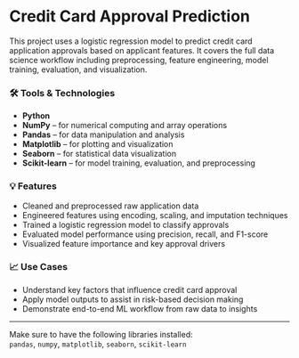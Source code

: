 # Credit Card Approval Prediction

This project uses a logistic regression model to predict credit card application approvals based on applicant features. It covers the full data science workflow including preprocessing, feature engineering, model training, evaluation, and visualization.

### 🛠 Tools & Technologies
- **Python**
- **NumPy** – for numerical computing and array operations  
- **Pandas** – for data manipulation and analysis  
- **Matplotlib** – for plotting and visualization  
- **Seaborn** – for statistical data visualization  
- **Scikit-learn** – for model training, evaluation, and preprocessing

### 💡 Features
- Cleaned and preprocessed raw application data  
- Engineered features using encoding, scaling, and imputation techniques  
- Trained a logistic regression model to classify approvals  
- Evaluated model performance using precision, recall, and F1-score  
- Visualized feature importance and key approval drivers

### 📈 Use Cases
- Understand key factors that influence credit card approval  
- Apply model outputs to assist in risk-based decision making  
- Demonstrate end-to-end ML workflow from raw data to insights

---

Make sure to have the following libraries installed:  
`pandas`, `numpy`, `matplotlib`, `seaborn`, `scikit-learn`
